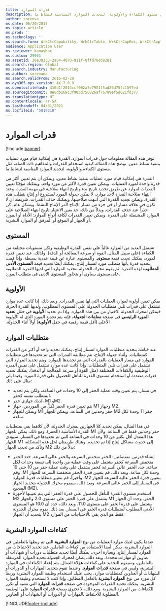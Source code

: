 ```yaml
---
title: قدرات الموارد
description: توفر هذه المقالة معلومات حول قدرات الموارد‬. القدرة هي إمكانية قيام مورد عمليات بتنفيذ نشاط معين. توضح هذه المقالة كيفية استخدام القدرات والمفاهيم ذات الصلة، مثل مستوى الكفاءة والأولوية، لتحديد الموارد المناسبة لنشاط ما.
author: sorenva
ms.date: 06/20/2017
ms.topic: article
ms.prod: ''
ms.technology: ''
ms.search.form: WrkCtrCapability, WrkCtrTable, WrkCtrCapRes, WrkCtrApplicableResources
audience: Application User
ms.reviewer: kamaybac
ms.custom: 29961
ms.assetid: 30e38233-2a64-4070-911f-8ffd78dd8281
ms.search.region: Global
ms.search.industry: Manufacturing
ms.author: sorenand
ms.search.validFrom: 2016-02-28
ms.dyn365.ops.version: AX 7.0.0
ms.openlocfilehash: 410d1f2014ccf002a7e7981f5ad26d754c1597ed
ms.sourcegitcommit: 0e8db169c3f90bd750826af76709ef5d621fd377
ms.translationtype: HT
ms.contentlocale: ar-SA
ms.lasthandoff: 04/01/2021
ms.locfileid: "5819318"
---
```

# <a name="resource-capabilities"></a>قدرات الموارد

[!include [banner](../includes/banner.md)]

توفر هذه المقالة معلومات حول قدرات الموارد‬. القدرة هي إمكانية قيام مورد عمليات بتنفيذ نشاط معين. توضح هذه المقالة كيفية استخدام القدرات والمفاهيم ذات الصلة، مثل مستوى الكفاءة والأولوية، لتحديد الموارد المناسبة لنشاط ما.

القدرة هي إمكانية قيام مورد عمليات بتنفيذ نشاط معين. ويمكن أن يتم تعيين أكثر من قدرة واحدة لمورد العمليات، ويمكن تعيين قدرة لأكثر من مورد واحد. ويمكنك مؤقتًا تعيين القدرات لموارد عن طريق تحديد تاريخ بدء وتاريخ انتهاء صلاحية في مهمة القدرة. وعند انتهاء صلاحية القدرة لأحد موارد، لا يمكن جدولة المورد لمشروع أو إنتاج يتطلب هذه القدرة. ويمكن تجديد القدرة التي انتهت صلاحيتها. ويمكنك حذف القدرات، شريطة أن لا تكون في علاقة مسار أو في جزء من مسار الإنتاج لأمر الإنتاج النشط. وبشكل عام، كن حذراً عند حذف القدرات. وبدلاً من ذلك، خذ بعين الاعتبار تاريخ انتهاء الصلاحية على الموارد المشتملة على القدرة. ويمكن تعيين القدرات لكافة أنواع الموارد: الأداة أو المورد أو الجهاز أو الموقع أو المرفق أو الموارد البشرية.

## <a name="level"></a>المستوى
تشتمل العديد من الموارد غالباً على نفس القدرة الوظيفية ولكن مستويات مختلفة من الكفاءة (على سبيل المثال، القوة أو سرعة المعالجة أو الدقة). ولذلك، عند تعيين قدرة لمورد، يمكنك تحديد قيمة **مستوى**. والمستوى عبارة عن قيمة عددية بسيطة. وإذا قمت بتحديد قدرة بأنها متطلب مورد لمسار إنتاج، يمكنك أيضًا تحديد قيمة **المستوى الأدنى المطلوب** لهذه القدرة. ثم يقوم محرك الجدولة بتحديد الموارد التي لديها القدرة المطلوبة على مستوى يساوي أو يتجاوز المستوى الأدنى في متطلب المورد.

## <a name="priority"></a>الأولوية
يمكن تعيين أولوية لموارد العمليات التي لها نفس القدرات. ‏‫وبعد ذلك، إذا كانت عدة موارد تشتمل على قدرات تلبي متطلبات الجدولة على المستوى المطلوب، ولديها القدرة الحرة، فيمكن لمحرك الجدولة الاختيار من بين هذه الموارد. وإذا تم تحديد **الأولوية** في حقل **تحديد المورد الرئيسي** في صفحة **معلمات الجدولة**، فإنه يتم تحديد المورد الذي له الأولوية الأعلى (أقل قيمة رقمية في حقل **الأولوية**) أولاً أثناء الجدولة.‬

## <a name="resource-requirements"></a>متطلبات الموارد
عند قيامك بتحديد متطلبات الموارد لمسار إنتاج، يمكنك تحديد واحد أو أكثر من القدرات كمتطلبات. وأثناء جدولة الإنتاج، تتم مطابقة القدرات التي تم تحديدها في متطلبات الموارد في مسار العمليات بالقدرات التي تم تحديدها للموارد. ويتم تحديد الموارد التي تشتمل على قدرات تلبي المتطلبات. وإذا كانت عدة موارد تشتمل على نفس القدرة الوظيفية والكفاءات المختلفة (مثل القوة أو سرعة المعالجة أو الدقة)، يمكنك تحديد قدرات متعددة أو استخدام مستوى القدرة للتأهل للحصول على قدرة المورد. وفيما يلي مثال على ذلك:

-   في مسار، يتم تعيين وقت عملية الحفر إلى 10 وحدات في الساعة، ولكن يتم تحديد المتطلب نفسه كحفر.
-   لديك جهازي حفر، M1 وM2.
-   يتم تعيين قدرة الحفر لكلٍّ من الموردين، جهاز M1 وجهاز M2.
-   ويمكن للجهاز M1 حفر وحدتين في الساعة، ويمكن للجهاز M2 حفر 11 وحدة لكل ساعة.

في هذا المثال، يمكن تحديد كلا الجهازين بمحرك الجدولة، لأن كلاهما يفي بمتطلبات القدرة الأساسية (الحفر). ومع ذلك، يمكن للجهاز M1 حفر وحدتين فقط في الساعة. ولأن هذا المعدل أقل بكثير من 10 وحدات في الساعة التي تم تحديدها في المسار، سيؤدي الجهاز M1 إلى حدوث مشاكل إنتاج إذا تم تحديده. وهناك طريقتان لحل هذه المشكلة، وتأكد من تحديد الجهاز M2 بدلاً من ذلك:

-   إنشاء قدرتين منفصلتين: الحفر منخفض السرعة والحفر عالي السرعة. حدد الحفر منخفض السرعة كحفر يشتمل على وقت عملية من واحدة إلى تسعة وحدات لكل ساعة. حدد الحفر عالي السرعة كحفر يشتمل على وقت عملية حفر من 10 حتى 19 وحدة لكل ساعة. ‏‫وبعد ذلك، قم بتعيين قدرة الحفر منخفضة السرعة للجهاز M1، وقم بتعيين قدرة الحفر عالية السرعة للجهاز M2. وأخيراً، قم بتغيير متطلبات قدرة الموارد في المسار إلى الحفر عالي السرعة.‬ وبعد ذلك، سيقوم محرك الجدولة بتحديد الجهاز الصحيح (M2).
-   استخدم مستوى القدرة للتأهل للحصول على قدرة الحفر التي يتم تعيينها لأجهزة الحفر. ‏‫وحدد أن الجهاز M1 يشتمل على قدرة الحفر على مستوى 2.0 والجهاز M2 يشتمل على قدرة الحفر على مستوى 11.0. وبعد ذلك، حدد أن 10.0 هو المستوى الأدنى المطلوب لمتطلبات قدرة الحفر في المسار.‬ بعد ذلك، يقوم محرك الجدولة بتحديد أن الجهاز M2 فقط هو الذي يفي بالاحتياجات من الموارد.

## <a name="competencies-for-human-resources"></a>كفاءات الموارد البشرية
عندما يكون لديك موارد العمليات من نوع **الموارد البشرية** التي تم ربطها بالعاملين في الموارد البشرية، يمكن أيضا الاستفادة من كفاءات العاملين عند تحديد الاحتياجات من الموارد لمسار إنتاج. وبعبارة أخرى، يمكنك أيضًا تحديد متطلبات دورات أو شهادات أو عناوين أو مهارات محددة. وبعد ذلك، يمكن لمحرك الجدولة تحديد الموارد المرتبطة بالعاملين، وسيقوم التحديد على كفاءات هؤلاء العمال. يتم إعداد الكفاءات في الموارد البشرية، وليس في صفحة **قدرات الموارد**. وعندما تقوم بتحديد المهارات أو الدورات أو الشهادات أو العناوين كمتطلبات موارد، يجب عليك استخدام وظيفة الموارد البشرية وربط كل مورد من نوع **الموارد البشرية** بالعامل المطابق. وإذا كنت لا تستخدم وظيفة الموارد البشرية، يمكنك تحديد القدرات الموجودة في صفحة **قدرات الموارد** التي تشبه أو تكرر الكفاءات من الموارد البشرية. ومع ذلك، لا تحتوي صفحة **قدرات الموارد** على الوظيفة المطلوبة للاحتفاظ بالمهارات أو الدورات أو الشهادات أو العناوين.





[!INCLUDE[footer-include](../../includes/footer-banner.md)]